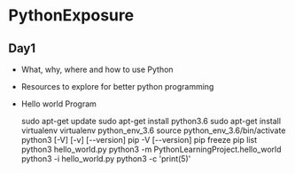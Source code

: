 # PythonExposure


## Day1

* What, why, where and how to use Python
* Resources to explore for better python programming
* Hello world Program


    sudo apt-get update
    sudo apt-get install python3.6
    sudo apt-get install virtualenv
    virtualenv python_env_3.6
    source python_env_3.6/bin/activate
    python3 [-V] [-v] [--version]
    pip -V [--version]
    pip freeze
    pip list
    python3 hello_world.py
    python3 -m PythonLearningProject.hello_world
    python3 -i hello_world.py
    python3 -c 'print(5)'


